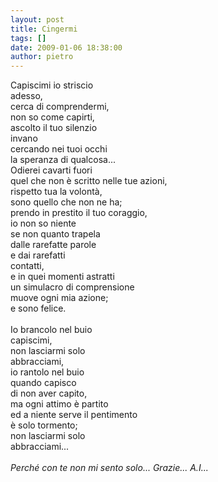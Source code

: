 ```yaml
---
layout: post
title: Cingermi
tags: []
date: 2009-01-06 18:38:00
author: pietro
---
```

Capiscimi io striscio<br/>adesso,<br/>cerca di comprendermi,<br/>non so come capirti,<br/>ascolto il tuo silenzio<br/>invano<br/>cercando nei tuoi occhi<br/>la speranza di qualcosa...<br/>Odierei cavarti fuori<br/>quel che non è scritto nelle tue azioni,<br/>rispetto tua la volontà,<br/>sono quello che non ne ha;<br/>prendo in prestito il tuo coraggio,<br/>io non so niente<br/>se non quanto trapela<br/>dalle rarefatte parole<br/>e dai rarefatti<br/>contatti,<br/>e in quei momenti astratti<br/>un simulacro di comprensione<br/>muove ogni mia azione;<br/>e sono felice.<br/><br/>Io brancolo nel buio<br/>capiscimi,<br/>non lasciarmi solo<br/>abbracciami,<br/>io rantolo nel buio<br/>quando capisco<br/>di non aver capito,<br/>ma ogni attimo è partito<br/>ed a niente serve il pentimento<br/>è solo tormento;<br/>non lasciarmi solo<br/>abbracciami...<br/><br/><span style="font-style: italic">Perché con te non mi sento solo... Grazie... A.I...</span>

